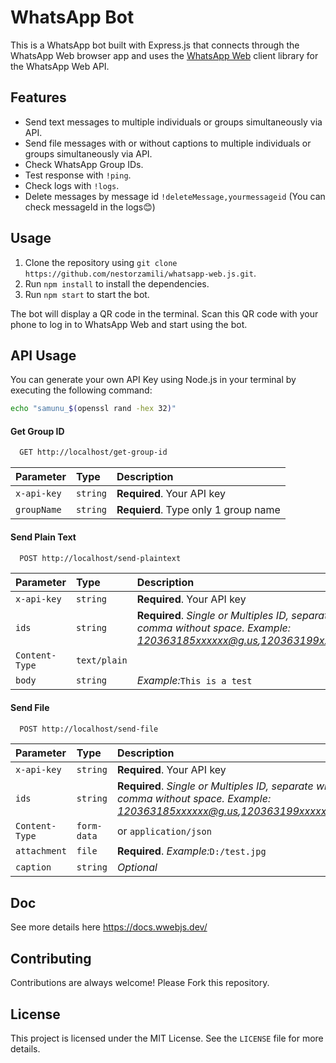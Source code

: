 # WhatsApp Bot

This is a WhatsApp bot built with Express.js that connects through the WhatsApp Web browser app and uses the [WhatsApp Web](https://wwebjs.dev/) client library for the WhatsApp Web API.

## Features

- Send text messages to multiple individuals or groups simultaneously via API.
- Send file messages with or without captions to multiple individuals or groups simultaneously via API.
- Check WhatsApp Group IDs.
- Test response with `!ping`.
- Check logs with `!logs`.
- Delete messages by message id `!deleteMessage,yourmessageid` (You can check messageId in the logs😊)

## Usage

1. Clone the repository using `git clone https://github.com/nestorzamili/whatsapp-web.js.git`.
2. Run `npm install` to install the dependencies.
3. Run `npm start` to start the bot.

The bot will display a QR code in the terminal. Scan this QR code with your phone to log in to WhatsApp Web and start using the bot.

## API Usage

You can generate your own API Key using Node.js in your terminal by executing the following command:

```bash
echo "samunu_$(openssl rand -hex 32)"
```

#### Get Group ID

```bash
  GET http://localhost/get-group-id
```

| Parameter | Type     | Description                |
| :-------- | :------- | :------------------------- |
| `x-api-key` | `string` | **Required**. Your API key |
| `groupName` | `string` | **Requierd**. Type only 1 group name |


#### Send Plain Text

```bash
  POST http://localhost/send-plaintext
```

| Parameter | Type     | Description                |
| :-------- | :------- | :------------------------- |
| `x-api-key` | `string` | **Required**. Your API key |
| `ids` | `string` | **Required**. *Single or Multiples ID, separate with comma without space. Example: 120363185xxxxxx@g.us,120363199xxxxxx@g.us*|
| `Content-Type` | `text/plain` | 
| `body` | `string` | *Example:*`This is a test` |

#### Send File

```bash
  POST http://localhost/send-file
```

| Parameter | Type     | Description                |
| :-------- | :------- | :------------------------- |
| `x-api-key` | `string` | **Required**. Your API key |
| `ids` | `string` | **Required**. *Single or Multiples ID, separate with comma without space. Example: 120363185xxxxxx@g.us,120363199xxxxxx@g.us*|
| `Content-Type` | `form-data` | or `application/json` |
| `attachment` | `file` | **Required**. *Example:*`D:/test.jpg` |
| `caption` | `string` | *Optional* |

## Doc

See more details here 
https://docs.wwebjs.dev/

## Contributing

Contributions are always welcome! Please Fork this repository.

## License

This project is licensed under the MIT License. See the `LICENSE` file for more details.